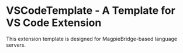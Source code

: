 # VSCodeTemplate - A Template for VS Code Extension

This extension template is designed for MagpieBridge-based language servers. 

